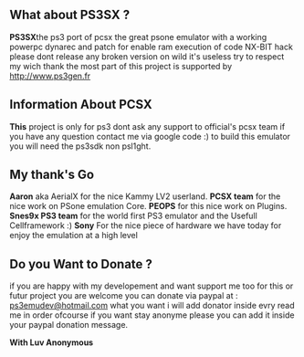## What about PS3SX ? ##

**PS3SX**the ps3 port of pcsx the great psone emulator with a working powerpc dynarec and patch for enable ram execution of code NX-BIT hack please dont release any broken version on wild it's useless try to respect my wich thank the most part of this project is supported by  http://www.ps3gen.fr

## Information About PCSX ##

**This** project is only for ps3 dont ask any support to official's pcsx team if you have any question contact me via google code :)
to build this emulator you will need the ps3sdk non psl1ght.

## My thank's Go ##

**Aaron** aka AerialX for the nice Kammy LV2 userland.
**PCSX team** for the nice work on PSone emulation Core.
**PEOPS** for this nice work on Plugins.
**Snes9x PS3 team** for the world first PS3 emulator and the Usefull Cellframework :)
**Sony** For the nice piece of hardware we have today for enjoy the emulation at a high level

## Do you Want to Donate ? ##

if you are happy with my developement and want support me too for this or futur project you are welcome you can donate via paypal at : ps3emudev@hotmail.com what you want i will add donator inside evry read me in order ofcourse if you want stay anonyme please you can add it inside your paypal donation message.

**With Luv Anonymous**


